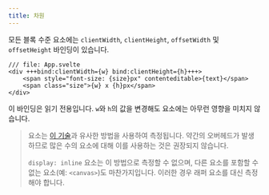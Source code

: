 ```yaml
---
title: 차원
---
```


모든 블록 수준 요소에는 `clientWidth`, `clientHeight`, `offsetWidth` 및 `offsetHeight` 바인딩이 있습니다.

```svelte
/// file: App.svelte
<div +++bind:clientWidth={w} bind:clientHeight={h}+++>
	<span style="font-size: {size}px" contenteditable>{text}</span>
	<span class="size">{w} x {h}px</span>
</div>
```

이 바인딩은 읽기 전용입니다. `w`와 `h`의 값을 변경해도 요소에는 아무런 영향을 미치지 않습니다.

> 요소는 [이 기술](http://www.backalleycoder.com/2013/03/18/cross-browser-event-based-element-resize-detection/)과 유사한 방법을 사용하여 측정됩니다. 약간의 오버헤드가 발생하므로 많은 수의 요소에 대해 이를 사용하는 것은 권장되지 않습니다.
>
> `display: inline` 요소는 이 방법으로 측정할 수 없으며, 다른 요소를 포함할 수 없는 요소(예: `<canvas>`)도 마찬가지입니다. 이러한 경우 래퍼 요소를 대신 측정해야 합니다.

